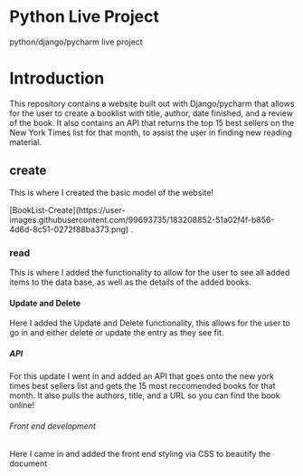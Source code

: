 # Python Live Project
 python/django/pycharm live project
<h1> Introduction </h1>
<p> This repository contains a website built out with Django/pycharm that allows for the user to create a booklist with title, author, date finished, and a review of the book. It also contains an API that returns the top 15 best sellers on the New York Times list for that month, to assist the user in finding new reading material. 
<h2> create </h2>
<p>This is where I created the basic model of the website!
</p>
[BookList-Create](https://user-images.githubusercontent.com/99693735/183208852-51a02f4f-b856-4d6d-8c51-0272f88ba373.png)
.
<h3> read</h3>
<p> This is where I added the functionality to allow for the user to see all added items to the data base, as well as the details of the added books.
<h4> Update and Delete</h4>
<p> Here I added the Update and Delete functionality, this allows for the user to go in and either delete or update the entry as they see fit. </p>
<h5>API </h5>
<p> For this update I went in and added an API that goes onto the new york times best sellers list and gets the 15 most reccomended books for that month. It also pulls the authors, title, and a URL so you can find the book online! </p>
<h6>Front end development </h6>
<p> Here I came in and added the front end styling via CSS to beautify the document</p>
